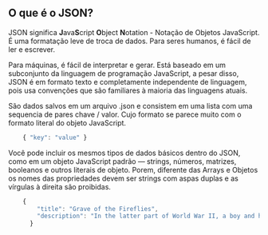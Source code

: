 ## O que é o JSON?

JSON significa **J**ava**S**cript **O**bject **N**otation - Notação de Objetos JavaScript. É uma formatação leve de troca de dados. Para seres humanos, é fácil de ler e escrever. 

Para máquinas, é fácil de interpretar e gerar. Está baseado em um subconjunto da linguagem de programação JavaScript, a pesar disso, JSON é em formato texto e completamente independente de linguagem, pois usa convenções que são familiares à maioria das linguagens atuais.

São dados salvos em um arquivo .json e consistem em uma lista com uma sequencia de pares chave / valor. Cujo formato se parece muito com o formato literal do objeto JavaScript.

```javascript
    { "key": "value" }
```
Você pode incluir os mesmos tipos de dados básicos dentro do JSON, como em um objeto JavaScript padrão — strings, números, matrizes, booleanos e outros literais de objeto. Porem, diferente das Arrays e Objetos os nomes das propriedades devem ser strings com aspas duplas e as vírgulas à direita são proibidas.

```javascript
    {
        "title": "Grave of the Fireflies",
        "description": "In the latter part of World War II, a boy and his sister, orphaned when their mother is killed in the firebombing of Tokyo, are left to survive on their own in what remains of civilian life in Japan. The plot follows this boy and his sister as they do their best to survive in the Japanese countryside, battling hunger, prejudice, and pride in their own quiet, personal battle."
      }
```